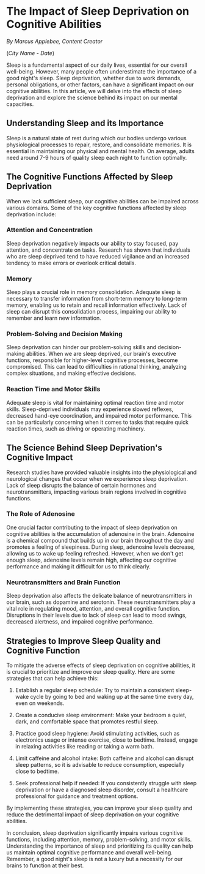 # The Impact of Sleep Deprivation on Cognitive Abilities

*By Marcus Applebee, Content Creator*

(*City Name* - *Date*)

Sleep is a fundamental aspect of our daily lives, essential for our overall well-being. However, many people often underestimate the importance of a good night's sleep. Sleep deprivation, whether due to work demands, personal obligations, or other factors, can have a significant impact on our cognitive abilities. In this article, we will delve into the effects of sleep deprivation and explore the science behind its impact on our mental capacities.

## Understanding Sleep and its Importance

Sleep is a natural state of rest during which our bodies undergo various physiological processes to repair, restore, and consolidate memories. It is essential in maintaining our physical and mental health. On average, adults need around 7-9 hours of quality sleep each night to function optimally.

## The Cognitive Functions Affected by Sleep Deprivation

When we lack sufficient sleep, our cognitive abilities can be impaired across various domains. Some of the key cognitive functions affected by sleep deprivation include:

### Attention and Concentration

Sleep deprivation negatively impacts our ability to stay focused, pay attention, and concentrate on tasks. Research has shown that individuals who are sleep deprived tend to have reduced vigilance and an increased tendency to make errors or overlook critical details.

### Memory

Sleep plays a crucial role in memory consolidation. Adequate sleep is necessary to transfer information from short-term memory to long-term memory, enabling us to retain and recall information effectively. Lack of sleep can disrupt this consolidation process, impairing our ability to remember and learn new information.

### Problem-Solving and Decision Making

Sleep deprivation can hinder our problem-solving skills and decision-making abilities. When we are sleep deprived, our brain's executive functions, responsible for higher-level cognitive processes, become compromised. This can lead to difficulties in rational thinking, analyzing complex situations, and making effective decisions.

### Reaction Time and Motor Skills

Adequate sleep is vital for maintaining optimal reaction time and motor skills. Sleep-deprived individuals may experience slowed reflexes, decreased hand-eye coordination, and impaired motor performance. This can be particularly concerning when it comes to tasks that require quick reaction times, such as driving or operating machinery.

## The Science Behind Sleep Deprivation's Cognitive Impact

Research studies have provided valuable insights into the physiological and neurological changes that occur when we experience sleep deprivation. Lack of sleep disrupts the balance of certain hormones and neurotransmitters, impacting various brain regions involved in cognitive functions.

### The Role of Adenosine

One crucial factor contributing to the impact of sleep deprivation on cognitive abilities is the accumulation of adenosine in the brain. Adenosine is a chemical compound that builds up in our brain throughout the day and promotes a feeling of sleepiness. During sleep, adenosine levels decrease, allowing us to wake up feeling refreshed. However, when we don't get enough sleep, adenosine levels remain high, affecting our cognitive performance and making it difficult for us to think clearly.

### Neurotransmitters and Brain Function

Sleep deprivation also affects the delicate balance of neurotransmitters in our brain, such as dopamine and serotonin. These neurotransmitters play a vital role in regulating mood, attention, and overall cognitive function. Disruptions in their levels due to lack of sleep can lead to mood swings, decreased alertness, and impaired cognitive performance.

## Strategies to Improve Sleep Quality and Cognitive Function

To mitigate the adverse effects of sleep deprivation on cognitive abilities, it is crucial to prioritize and improve our sleep quality. Here are some strategies that can help achieve this:

1. Establish a regular sleep schedule: Try to maintain a consistent sleep-wake cycle by going to bed and waking up at the same time every day, even on weekends.

2. Create a conducive sleep environment: Make your bedroom a quiet, dark, and comfortable space that promotes restful sleep.

3. Practice good sleep hygiene: Avoid stimulating activities, such as electronics usage or intense exercise, close to bedtime. Instead, engage in relaxing activities like reading or taking a warm bath.

4. Limit caffeine and alcohol intake: Both caffeine and alcohol can disrupt sleep patterns, so it is advisable to reduce consumption, especially close to bedtime.

5. Seek professional help if needed: If you consistently struggle with sleep deprivation or have a diagnosed sleep disorder, consult a healthcare professional for guidance and treatment options.

By implementing these strategies, you can improve your sleep quality and reduce the detrimental impact of sleep deprivation on your cognitive abilities.

In conclusion, sleep deprivation significantly impairs various cognitive functions, including attention, memory, problem-solving, and motor skills. Understanding the importance of sleep and prioritizing its quality can help us maintain optimal cognitive performance and overall well-being. Remember, a good night's sleep is not a luxury but a necessity for our brains to function at their best.